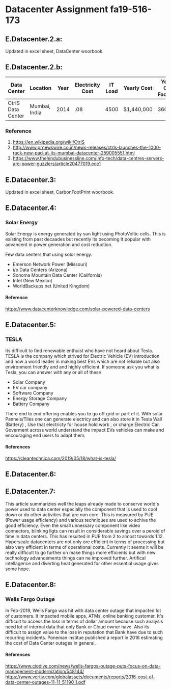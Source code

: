 # Datacenter Assignment fa19-516-173

## E.Datacenter.2.a:
Updated in excel sheet, DataCenter woorbook. 

## E.Datacenter.2.b:
|  Data Center | Location   |Year   |Electricity Cost   |IT Load   |Yearly Cost|Yearly CO2 Footprint|Equivalent in Cars|
|---|---|---|---|---|---|---|---|
|  CtrlS Data Center | Mumbai, India  |2014   |.08   | 4500  |$1,440,000|360,000|50000|

### Reference
1. <https://en.wikipedia.org/wiki/CtrlS>
2. <http://www.prnewswire.co.in/news-releases/ctrls-launches-the-1000-rack-new-pad-at-its-mumbai-datacenter-259005551.html>
3. <https://www.thehindubusinessline.com/info-tech/data-centres-servers-are-power-guzzlers/article20477019.ece1>

## E.Datacenter.3:
Updated in excel sheet, CarbonFootPrint woorbook. 

## E.Datacenter.4:
### Solar Energy
Solar Energy is energy generated by sun light using PhotoVoltic cells. This is existing from past decaades but recently its becoming lt popular with advancent in power generation and cost reduction. 

Few data centers that using solor energy.
* Emerson Network Power (Missouri)
* i/o Data Centers (Arizona)
* Sonoma Mountain Data Center (California)
* Intel (New Mexico)
* WorldBackups.net (United Kingdom)

#### Reference
<https://www.datacenterknowledge.com/solar-powered-data-centers>

## E.Datacenter.5:

### TESLA 
Its difficult to find renewable enthuist who have not heard about Tesla. TESLA is the company which strived for Electric Vehicle (EV) introduction and now a world leader in making best EVs which are not reliable but also environment friendly and and highly efficient. If someone ask you what is Tesla, you can answer with any or all of these
* Solar Company
* EV car company
* Software Company
* Energy Storage Company
* Battery Company

There end to end offering enables you to go off grid or part of it. With solar Pannels/Tiles one can generate electricy and can also store it in Tesla Wall (Battery) , Use that electricty for house hold work , or charge Electric Car. Goverment across world understand the impact EVs vehicles can make and encouraging end users to adapt them.


#### References
https://cleantechnica.com/2019/05/18/what-is-tesla/

## E.Datacenter.6:

## E.Datacenter.7:
This article summarizies well the leaps already made to conserve world's power used to data center especially the component that is used to cool down or do other activities that are non core. This is measured by PUE (Power usage efficiency) and various techniques are used to achive the good efficiency. Even the small unnessary component like video connectors, blinking ligts can result in considerable savings over a peroid of time in data centers. This has resulted in PUE from 2 to almost towards 1.12. Hyperscale datacenters are not only ore efficient in terms of processing but also very efficient in terms of operational costs. Currently it seems it will be really difficult to go further on make things more efficients but with new technology advancements things can ne improved further. Artifical intellagence and diverting heat generated for other essential usage gives some hope.

## E.Datacenter.8:

### Wells Fargo Outage

In Feb-2019, Wells Fargo was hit with data center outage that impacted lot of customers. It impacted mobile apps, ATMs, online banking customer. It's difficult to access the loss in terms of dollar amount because such analysis need lot of internal data that only Bank or Cloud owner have. Also its difficult to assign value to the loss in reputation that Bank have due to such recurring incidents. Poneman institue published a report in 2016 estimating the cost of Data Center outages in general.


#### References
<https://www.ciodive.com/news/wells-fargos-outage-puts-focus-on-data-management-modernization/548144/>
<https://www.vertiv.com/globalassets/documents/reports/2016-cost-of-data-center-outages-11-11_51190_1.pdf>
